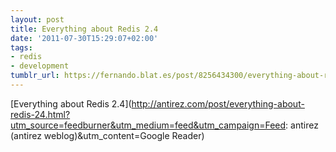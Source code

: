```yaml
---
layout: post
title: Everything about Redis 2.4
date: '2011-07-30T15:29:07+02:00'
tags:
- redis
- development
tumblr_url: https://fernando.blat.es/post/8256434300/everything-about-redis-24
---
```

[Everything about Redis 2.4](http://antirez.com/post/everything-about-redis-24.html?utm_source=feedburner&utm_medium=feed&utm_campaign=Feed: antirez (antirez weblog)&utm_content=Google Reader)  

